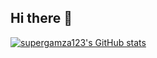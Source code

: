## Hi there 👋

<!--
**supergamza123/supergamza123** is a ✨ _special_ ✨ repository because its `README.md` (this file) appears on your GitHub profile.

Here are some ideas to get you started:

- 🔭 I’m currently working on ...
- 🌱 I’m currently learning ...
- 👯 I’m looking to collaborate on ...
- 🤔 I’m looking for help with ...
- 💬 Ask me about ...
- 📫 How to reach me: ...
- 😄 Pronouns: ...
- ⚡ Fun fact: ...
-->
[![supergamza123's GitHub stats](https://github-readme-stats.vercel.app/api?username=supergamza123)](https://github.com/supergamza123/github-readme-stats-kr)

